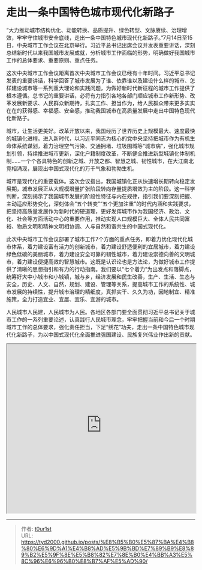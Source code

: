 # 走出一条中国特色城市现代化新路子


“大力推动城市结构优化、动能转换、品质提升、绿色转型、文脉赓续、治理增效，牢牢守住城市安全底线，走出一条中国特色城市现代化新路子。”7月14日至15日，中央城市工作会议在北京举行。习近平总书记出席会议并发表重要讲话，深刻总结新时代以来我国城市发展成就，分析城市工作面临的形势，明确做好我国城市工作的总体要求、重要原则、重点任务。

这次中央城市工作会议距离首次中央城市工作会议已经有十年时间。习近平总书记发表的重要讲话，科学回答了城市发展为了谁、依靠谁以及建设什么样的城市、怎样建设城市等一系列重大理论和实践问题，为做好新时代新征程的城市工作提供了根本遵循。总书记的重要讲话，必将有力指引各地各部门顺应城市工作新形势、改革发展新要求、人民群众新期待，扎实工作、担当作为，给人民群众带来更多实实在在的获得感、幸福感、安全感，推动我国城市在高质量发展中走出中国特色现代化新路子。

城市，让生活更美好。改革开放以来，我国经历了世界历史上规模最大、速度最快的城镇化进程。进入新时代，以习近平同志为核心的党中央坚持把城市作为有机生命体系统谋划，着力治理空气污染、交通拥堵、垃圾围城等“城市病”，强化城市规划引领，持续推进城市更新，深化户籍制度改革，不断健全推进新型城镇化体制机制……一个个各具特色的创新之城、开放之都、智慧之城、韧性城市，在大江南北竞相涌现，展现出中国式现代化的万千气象和勃勃生机。

城市是现代化的重要载体。这次会议指出，我国城镇化正从快速增长期转向稳定发展期，城市发展正从大规模增量扩张阶段转向存量提质增效为主的阶段。这一科学判断，深刻揭示了我国城市发展的阶段性特征与内在规律，指引我们要深刻把握、主动适应形势变化，深刻体会“五个转变”“五个更加注重”的时代内涵和实践要求，把坚持高质量发展作为新时代的硬道理，更好发挥城市作为我国经济、政治、文化、社会等方面活动中心的重要作用，推动实现人口规模巨大、全体人民共同富裕、物质文明和精神文明相协调、人与自然和谐共生的中国式现代化。

此次中央城市工作会议部署了城市工作7个方面的重点任务，即着力优化现代化城市体系，着力建设富有活力的创新城市，着力建设舒适便利的宜居城市，着力建设绿色低碳的美丽城市，着力建设安全可靠的韧性城市，着力建设崇德向善的文明城市，着力建设便捷高效的智慧城市。这既是认识论也是方法论，为做好城市工作提供了清晰的思想指引和有力的行动指南。我们要以“七个着力”为出发点和落脚点，统筹好大中小城市和小城镇，城与乡，经济发展和民生改善，生产、生活、生态与安全，历史、人文、自然，规划、建设、管理等关系，提高城市工作的系统性、城市发展的持续性，提升城市治理的精细度，真抓实干、久久为功，因地制宜、精准施策，全力打造宜业、宜居、宜乐、宜游的城市。

人民城市人民建，人民城市为人民。各地区各部门要全面贯彻习近平总书记关于城市工作的一系列重要论述，认真践行人民城市理念，牢牢把握当前和今后一个时期城市工作的总体要求，强化责任担当，下足“绣花”功夫，走出一条中国特色城市现代化新路子，为以中国式现代化全面推进强国建设、民族复兴伟业作出新的贡献。

<iframe
    width="100%"
    height="450"
    src="https://content-static.cctvnews.cctv.com/snow-book/index.html?item_id=23998526362407575&track_id=E589B3E3-AF56-4ED1-8EC6-80B18871C479_774284168347"
></iframe>

---

> 作者: [t0ur1st](https://github.com/tyd2000)  
> URL: https://tyd2000.github.io/posts/%E8%B5%B0%E5%87%BA%E4%B8%80%E6%9D%A1%E4%B8%AD%E5%9B%BD%E7%89%B9%E8%89%B2%E5%9F%8E%E5%B8%82%E7%8E%B0%E4%BB%A3%E5%8C%96%E6%96%B0%E8%B7%AF%E5%AD%90/  

